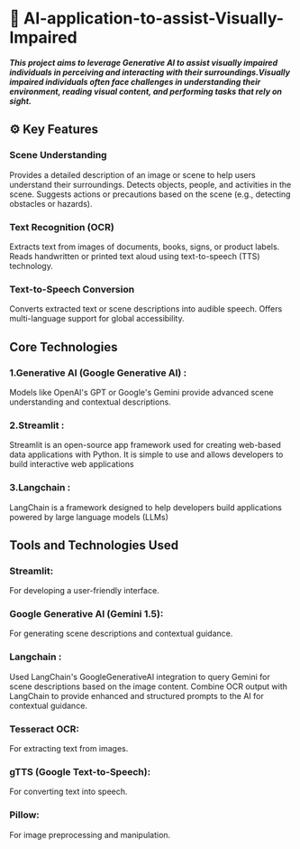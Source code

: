# 🤖 AI-application-to-assist-Visually-Impaired

***This project aims to leverage Generative AI to assist visually impaired individuals in perceiving
and interacting with their surroundings.Visually impaired individuals often face challenges in understanding
their environment, reading visual content, and performing tasks that rely on sight.***

##  ⚙️ Key Features ##
### Scene Understanding ###

Provides a detailed description of an image or scene to help users understand their surroundings.
Detects objects, people, and activities in the scene.
Suggests actions or precautions based on the scene (e.g., detecting obstacles or hazards).

### Text Recognition (OCR) ###

Extracts text from images of documents, books, signs, or product labels.
Reads handwritten or printed text aloud using text-to-speech (TTS) technology.

### Text-to-Speech Conversion ###

Converts extracted text or scene descriptions into audible speech.
Offers multi-language support for global accessibility.

## Core Technologies ##

### 1.Generative AI (Google Generative AI) :  
Models like OpenAI's GPT or Google's Gemini provide advanced scene understanding and contextual descriptions.
### 2.Streamlit :  
Streamlit is an open-source app framework used for creating web-based data applications with Python. It is simple to use and allows developers to build interactive web applications 
### 3.Langchain  : 
LangChain is a framework designed to help developers build applications powered by large language models (LLMs)

## Tools and Technologies Used ##

### Streamlit: 
For developing a user-friendly interface.
### Google Generative AI (Gemini 1.5): 
For generating scene descriptions and contextual guidance.
### Langchain : 
Used LangChain's GoogleGenerativeAI integration to query Gemini for scene descriptions based on the image content. Combine OCR output with LangChain to provide enhanced and structured prompts to the AI for contextual guidance.
### Tesseract OCR:
For extracting text from images.
### gTTS (Google Text-to-Speech): 
For converting text into speech.
### Pillow: 
For image preprocessing and manipulation.

